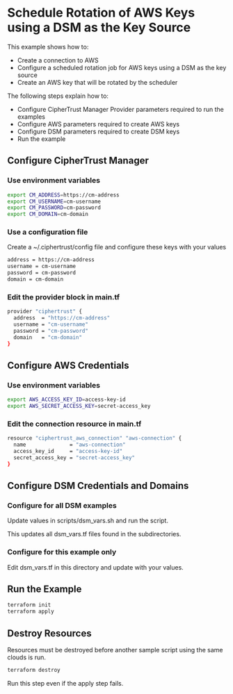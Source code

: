# Schedule Rotation of AWS Keys using a DSM as the Key Source

This example shows how to:
- Create a connection to AWS
- Configure a scheduled rotation job for AWS keys using a DSM as the key source
- Create an AWS key that will be rotated by the scheduler

The following steps explain how to:
- Configure CipherTrust Manager Provider parameters required to run the examples
- Configure AWS parameters required to create AWS keys
- Configure DSM parameters required to create DSM keys
- Run the example

## Configure CipherTrust Manager

### Use environment variables

```bash
export CM_ADDRESS=https://cm-address
export CM_USERNAME=cm-username
export CM_PASSWORD=cm-password
export CM_DOMAIN=cm-domain
```
### Use a configuration file

Create a ~/.ciphertrust/config file and configure these keys with your values

```bash
address = https://cm-address
username = cm-username
password = cm-password
domain = cm-domain
```

### Edit the provider block in main.tf

```bash
provider "ciphertrust" {
  address  = "https://cm-address"
  username = "cm-username"
  password = "cm-password"
  domain   = "cm-domain"
}
```

## Configure AWS Credentials

### Use environment variables

```bash
export AWS_ACCESS_KEY_ID=access-key-id
export AWS_SECRET_ACCESS_KEY=secret-access_key
```

### Edit the connection resource in main.tf

```bash
resource "ciphertrust_aws_connection" "aws-connection" {
  name              = "aws-connection"
  access_key_id     = "access-key-id"
  secret_access_key = "secret-access_key"
}
```

## Configure DSM Credentials and Domains

### Configure for all DSM examples

Update values in scripts/dsm_vars.sh and run the script.

This updates all dsm_vars.tf files found in the subdirectories.

### Configure for this example only

Edit dsm_vars.tf in this directory and update with your values.

## Run the Example

```bash
terraform init
terraform apply
```

## Destroy Resources

Resources must be destroyed before another sample script using the same clouds is run.

```bash
terraform destroy
```
Run this step even if the apply step fails.
